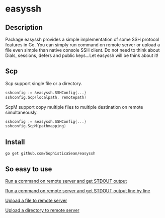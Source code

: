 # easyssh

## Description

Package easyssh provides a simple implementation of some SSH protocol features in Go.
You can simply run command on remote server or upload a file even simple than native console SSH client.
Do not need to think about Dials, sessions, defers and public keys...Let easyssh will be think about it!

## Scp

Scp support single file or a directory.

```go
sshconfig := &easyssh.SSHConfig{...}
sshconfig.Scp(localpath, remotepath)
```

ScpM support copy multiple files to multiple destination on remote simultaneously.

```go
sshconfig := &easyssh.SSHConfig{...}
sshconfig.ScpM(pathmapping)
```

## Install

```
go get github.com/SophisticaSean/easyssh
```

## So easy to use

[Run a command on remote server and get STDOUT output](https://github.com/SophisticaSean/easyssh/blob/master/example/run.go)

[Run a command on remote server and get STDOUT output line by line](https://github.com/SophisticaSean/easyssh/blob/master/example/rtrun.go)

[Upload a file to remote server](https://github.com/SophisticaSean/easyssh/blob/master/example/scp.go)

[Upload a directory to remote server](https://github.com/SophisticaSean/easyssh/blob/master/example/scopy.go)
